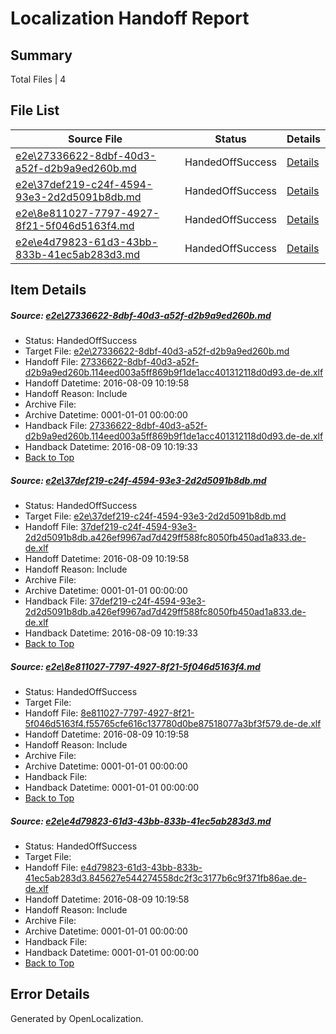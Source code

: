 # <a name='report-top'></a> Localization Handoff Report

## Summary
 Total Files | 4

## File List
 Source File | Status | Details 
 ----------- | ------ | ------- 
 [e2e\27336622-8dbf-40d3-a52f-d2b9a9ed260b.md](https://github.com/OpenLocalizationTestOrg/oltest/blob/e52445b6f96b4c1b0d734582d065a5469fea2090/e2e/27336622-8dbf-40d3-a52f-d2b9a9ed260b.md) | HandedOffSuccess | [Details](#045e16b1b0df3c8bf2ebdf545cb6b75ac312e2721)
 [e2e\37def219-c24f-4594-93e3-2d2d5091b8db.md](https://github.com/OpenLocalizationTestOrg/oltest/blob/ddc8f5697c12acedefa04891349a26c9b995f423/e2e/37def219-c24f-4594-93e3-2d2d5091b8db.md) | HandedOffSuccess | [Details](#f17803d0851ef56e7263caf3b605a6e4df8ddabb3)
 [e2e\8e811027-7797-4927-8f21-5f046d5163f4.md](https://github.com/OpenLocalizationTestOrg/oltest/blob/786d5f2bdafef593651130dc48dffab1d1df8149/e2e/8e811027-7797-4927-8f21-5f046d5163f4.md) | HandedOffSuccess | [Details](#b654c8334bf1f022a7ae061a869e0191ee605b2f4)
 [e2e\e4d79823-61d3-43bb-833b-41ec5ab283d3.md](https://github.com/OpenLocalizationTestOrg/oltest/blob/f63acdea63d7c8dce81c23e8cffb34b5c3c574a1/e2e/e4d79823-61d3-43bb-833b-41ec5ab283d3.md) | HandedOffSuccess | [Details](#7734d508ac085a8b0d50a64a4f8b75a28c9c58586)

## Item Details
##### <a name='045e16b1b0df3c8bf2ebdf545cb6b75ac312e2721'></a> Source: [e2e\27336622-8dbf-40d3-a52f-d2b9a9ed260b.md](https://github.com/OpenLocalizationTestOrg/oltest/blob/e52445b6f96b4c1b0d734582d065a5469fea2090/e2e/27336622-8dbf-40d3-a52f-d2b9a9ed260b.md)
* Status: HandedOffSuccess
* Target File: [e2e\27336622-8dbf-40d3-a52f-d2b9a9ed260b.md](https://github.com/OpenLocalizationTestOrg/ol-test-dede/blob/8ad334717d5544a6288302ae53705fc2fea283f1/e2e/27336622-8dbf-40d3-a52f-d2b9a9ed260b.md)
* Handoff File: [27336622-8dbf-40d3-a52f-d2b9a9ed260b.114eed003a5ff869b9f1de1acc401312118d0d93.de-de.xlf](https://github.com/OpenLocalizationTestOrg/olhandoff-e2e/blob/23f4c2e7f682bbfae15b3cf066fcadf7a77df1ef/ol-handoff/OpenLocalizationTestOrg/ol-test-dede/ci/ht/27336622-8dbf-40d3-a52f-d2b9a9ed260b.114eed003a5ff869b9f1de1acc401312118d0d93.de-de.xlf)
* Handoff Datetime: 2016-08-09 10:19:58
* Handoff Reason: Include
* Archive File: 
* Archive Datetime: 0001-01-01 00:00:00
* Handback File: [27336622-8dbf-40d3-a52f-d2b9a9ed260b.114eed003a5ff869b9f1de1acc401312118d0d93.de-de.xlf](https://github.com/OpenLocalizationTestOrg/olhandback-e2e/blob/33b3cdea111cb05940cb5c3db662d868f843c8b2/ol-handback/OpenLocalizationTestOrg/ol-test-dede/ci/mt/27336622-8dbf-40d3-a52f-d2b9a9ed260b.114eed003a5ff869b9f1de1acc401312118d0d93.de-de.xlf)
* Handback Datetime: 2016-08-09 10:19:33
* [Back to Top](#report-top)

##### <a name='f17803d0851ef56e7263caf3b605a6e4df8ddabb3'></a> Source: [e2e\37def219-c24f-4594-93e3-2d2d5091b8db.md](https://github.com/OpenLocalizationTestOrg/oltest/blob/ddc8f5697c12acedefa04891349a26c9b995f423/e2e/37def219-c24f-4594-93e3-2d2d5091b8db.md)
* Status: HandedOffSuccess
* Target File: [e2e\37def219-c24f-4594-93e3-2d2d5091b8db.md](https://github.com/OpenLocalizationTestOrg/ol-test-dede/blob/8ad334717d5544a6288302ae53705fc2fea283f1/e2e/37def219-c24f-4594-93e3-2d2d5091b8db.md)
* Handoff File: [37def219-c24f-4594-93e3-2d2d5091b8db.a426ef9967ad7d429ff588fc8050fb450ad1a833.de-de.xlf](https://github.com/OpenLocalizationTestOrg/olhandoff-e2e/blob/23f4c2e7f682bbfae15b3cf066fcadf7a77df1ef/ol-handoff/OpenLocalizationTestOrg/ol-test-dede/ci/ht/37def219-c24f-4594-93e3-2d2d5091b8db.a426ef9967ad7d429ff588fc8050fb450ad1a833.de-de.xlf)
* Handoff Datetime: 2016-08-09 10:19:58
* Handoff Reason: Include
* Archive File: 
* Archive Datetime: 0001-01-01 00:00:00
* Handback File: [37def219-c24f-4594-93e3-2d2d5091b8db.a426ef9967ad7d429ff588fc8050fb450ad1a833.de-de.xlf](https://github.com/OpenLocalizationTestOrg/olhandback-e2e/blob/33b3cdea111cb05940cb5c3db662d868f843c8b2/ol-handback/OpenLocalizationTestOrg/ol-test-dede/ci/mt/37def219-c24f-4594-93e3-2d2d5091b8db.a426ef9967ad7d429ff588fc8050fb450ad1a833.de-de.xlf)
* Handback Datetime: 2016-08-09 10:19:33
* [Back to Top](#report-top)

##### <a name='b654c8334bf1f022a7ae061a869e0191ee605b2f4'></a> Source: [e2e\8e811027-7797-4927-8f21-5f046d5163f4.md](https://github.com/OpenLocalizationTestOrg/oltest/blob/786d5f2bdafef593651130dc48dffab1d1df8149/e2e/8e811027-7797-4927-8f21-5f046d5163f4.md)
* Status: HandedOffSuccess
* Target File: 
* Handoff File: [8e811027-7797-4927-8f21-5f046d5163f4.f55765cfe616c137780d0be87518077a3bf3f579.de-de.xlf](https://github.com/OpenLocalizationTestOrg/olhandoff-e2e/blob/23f4c2e7f682bbfae15b3cf066fcadf7a77df1ef/ol-handoff/OpenLocalizationTestOrg/ol-test-dede/ci/ht/8e811027-7797-4927-8f21-5f046d5163f4.f55765cfe616c137780d0be87518077a3bf3f579.de-de.xlf)
* Handoff Datetime: 2016-08-09 10:19:58
* Handoff Reason: Include
* Archive File: 
* Archive Datetime: 0001-01-01 00:00:00
* Handback File: 
* Handback Datetime: 0001-01-01 00:00:00
* [Back to Top](#report-top)

##### <a name='7734d508ac085a8b0d50a64a4f8b75a28c9c58586'></a> Source: [e2e\e4d79823-61d3-43bb-833b-41ec5ab283d3.md](https://github.com/OpenLocalizationTestOrg/oltest/blob/f63acdea63d7c8dce81c23e8cffb34b5c3c574a1/e2e/e4d79823-61d3-43bb-833b-41ec5ab283d3.md)
* Status: HandedOffSuccess
* Target File: 
* Handoff File: [e4d79823-61d3-43bb-833b-41ec5ab283d3.845627e544274558dc2f3c3177b6c9f371fb86ae.de-de.xlf](https://github.com/OpenLocalizationTestOrg/olhandoff-e2e/blob/23f4c2e7f682bbfae15b3cf066fcadf7a77df1ef/ol-handoff/OpenLocalizationTestOrg/ol-test-dede/ci/ht/e4d79823-61d3-43bb-833b-41ec5ab283d3.845627e544274558dc2f3c3177b6c9f371fb86ae.de-de.xlf)
* Handoff Datetime: 2016-08-09 10:19:58
* Handoff Reason: Include
* Archive File: 
* Archive Datetime: 0001-01-01 00:00:00
* Handback File: 
* Handback Datetime: 0001-01-01 00:00:00
* [Back to Top](#report-top)


## Error Details

Generated by OpenLocalization.
